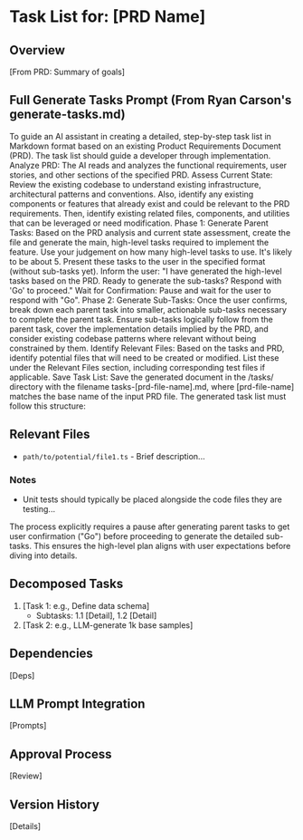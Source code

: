 # Task List for: [PRD Name]

## Overview
[From PRD: Summary of goals]

## Full Generate Tasks Prompt (From Ryan Carson's generate-tasks.md)
To guide an AI assistant in creating a detailed, step-by-step task list in Markdown format based on an existing Product Requirements Document (PRD). The task list should guide a developer through implementation.
Analyze PRD: The AI reads and analyzes the functional requirements, user stories, and other sections of the specified PRD.
Assess Current State: Review the existing codebase to understand existing infrastructure, architectural patterns and conventions. Also, identify any existing components or features that already exist and could be relevant to the PRD requirements. Then, identify existing related files, components, and utilities that can be leveraged or need modification.
Phase 1: Generate Parent Tasks: Based on the PRD analysis and current state assessment, create the file and generate the main, high-level tasks required to implement the feature.
Use your judgement on how many high-level tasks to use. It's likely to be about 5. Present these tasks to the user in the specified format (without sub-tasks yet). Inform the user: "I have generated the high-level tasks based on the PRD. Ready to generate the sub-tasks? Respond with 'Go' to proceed."
Wait for Confirmation: Pause and wait for the user to respond with "Go".
Phase 2: Generate Sub-Tasks: Once the user confirms, break down each parent task into smaller, actionable sub-tasks necessary to complete the parent task. Ensure sub-tasks logically follow from the parent task, cover the implementation details implied by the PRD, and consider existing codebase patterns where relevant without being constrained by them.
Identify Relevant Files: Based on the tasks and PRD, identify potential files that will need to be created or modified. List these under the Relevant Files section, including corresponding test files if applicable.
Save Task List: Save the generated document in the /tasks/ directory with the filename tasks-[prd-file-name].md, where [prd-file-name] matches the base name of the input PRD file.
The generated task list must follow this structure:
## Relevant Files
- `path/to/potential/file1.ts` - Brief description...
### Notes
- Unit tests should typically be placed alongside the code files they are testing...

The process explicitly requires a pause after generating parent tasks to get user confirmation ("Go") before proceeding to generate the detailed sub-tasks. This ensures the high-level plan aligns with user expectations before diving into details.

## Decomposed Tasks
1. [Task 1: e.g., Define data schema]
   - Subtasks: 1.1 [Detail], 1.2 [Detail]
2. [Task 2: e.g., LLM-generate 1k base samples]

## Dependencies
[Deps]

## LLM Prompt Integration
[Prompts]

## Approval Process
[Review]

## Version History
[Details]